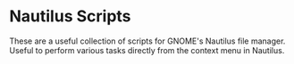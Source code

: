 # Nautilus Scripts

These are a useful collection of scripts for GNOME's Nautilus file manager.
Useful to perform various tasks directly from the context menu in Nautilus.

